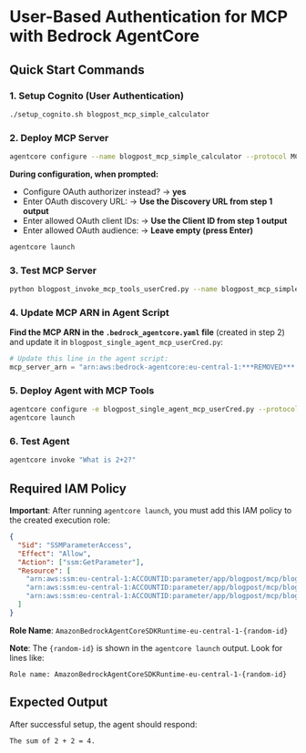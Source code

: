 # User-Based Authentication for MCP with Bedrock AgentCore

## Quick Start Commands

### 1. Setup Cognito (User Authentication)

```bash
./setup_cognito.sh blogpost_mcp_simple_calculator
```

### 2. Deploy MCP Server

```bash
agentcore configure --name blogpost_mcp_simple_calculator --protocol MCP --entrypoint blogpost_mcp_server.py
```

**During configuration, when prompted:**

- Configure OAuth authorizer instead? → **yes**
- Enter OAuth discovery URL: → **Use the Discovery URL from step 1 output**
- Enter allowed OAuth client IDs: → **Use the Client ID from step 1 output**
- Enter allowed OAuth audience: → **Leave empty (press Enter)**

```bash
agentcore launch
```

### 3. Test MCP Server

```bash
python blogpost_invoke_mcp_tools_userCred.py --name blogpost_mcp_simple_calculator
```

### 4. Update MCP ARN in Agent Script

**Find the MCP ARN in the `.bedrock_agentcore.yaml` file** (created in step 2) and update it in `blogpost_single_agent_mcp_userCred.py`:

```python
# Update this line in the agent script:
mcp_server_arn = "arn:aws:bedrock-agentcore:eu-central-1:***REMOVED***:runtime/blogpost_mcp_simple_calculator-{your-id}"
```

### 5. Deploy Agent with MCP Tools

```bash
agentcore configure -e blogpost_single_agent_mcp_userCred.py --protocol HTTP -n blogpost_single_agent_mcp
agentcore launch
```

### 6. Test Agent

```bash
agentcore invoke "What is 2+2?"
```

## Required IAM Policy

**Important**: After running `agentcore launch`, you must add this IAM policy to the created execution role:

```json
{
  "Sid": "SSMParameterAccess",
  "Effect": "Allow",
  "Action": ["ssm:GetParameter"],
  "Resource": [
    "arn:aws:ssm:eu-central-1:ACCOUNTID:parameter/app/blogpost/mcp/blogpost_mcp_simple_calculator/machine_client_id",
    "arn:aws:ssm:eu-central-1:ACCOUNTID:parameter/app/blogpost/mcp/blogpost_mcp_simple_calculator/username",
    "arn:aws:ssm:eu-central-1:ACCOUNTID:parameter/app/blogpost/mcp/blogpost_mcp_simple_calculator/password"
  ]
}
```

**Role Name**: `AmazonBedrockAgentCoreSDKRuntime-eu-central-1-{random-id}`

**Note**: The `{random-id}` is shown in the `agentcore launch` output. Look for lines like:

```
Role name: AmazonBedrockAgentCoreSDKRuntime-eu-central-1-{random-id}
```

## Expected Output

After successful setup, the agent should respond:

```
The sum of 2 + 2 = 4.
```

